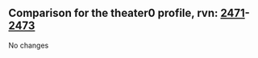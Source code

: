 ## Comparison for the theater0 profile, rvn: [2471](https://github.com/PRO100KatYT/FortniteProfileRevisions/tree/main/profiles/theater0/2471%20theater0.json)-[2473](https://github.com/PRO100KatYT/FortniteProfileRevisions/tree/main/profiles/theater0/2473%20theater0.json)

No changes
